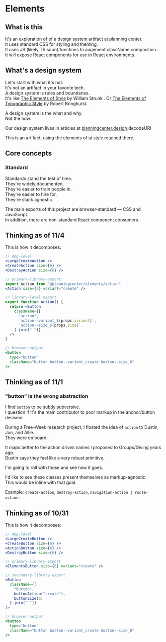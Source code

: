 # Elements

## What is this

It's an exploration of of a design system artifact at planning center.  
It uses standard CSS for styling and theming.  
It uses JS (likely TS soon) functions to augement className composition.  
It will expose React components for use in React environments.

## What's a design system

Let's start with what it's not.  
It's not an artifact in your favorite tech.  
A design system is rules and boundaries.  
It's like [The Elements of Style](https://www.amazon.com/Elements-Style-William-Strunk-Jr/dp/194564401X) by William Strunk .
Or [The Elements of Typographic Style](https://www.amazon.com/Elements-Typographic-Style-Version-Anniversary/dp/0881792128/ref=sr_1_3?s=books&ie=UTF8&qid=1541017945&sr=1-3&keywords=robert+bringhurst) by Robert Bringhurst.

A design system is the what and why.  
Not the how.

Our design system lives in articles at [planningcenter.design](https://planningcenter.design).decodeURI

This is an artifact, using the elements of ui style retained there.

## Core concepts

### Standard

Standards stand the test of time.  
They're widely documented.  
They're easier to train people in.  
They're easier to hire for.  
They're stack agnostic.  

The main exports of this project are browser-standard — CSS and JavaScript.  
In addition, there are non-standard React component consumers.

## Thinking as of 11/4

This is how it decomposes:

```jsx
// App-level
<LargeCreateAction />
<CreateAction size={6} />
<DestroyAction size={6} />

// primary-library-export
import Action from "@planningcenter/elements/action"
<Action size={6} variant="create" />

// library-level export
export function Action() {
  return <Button
    className={[
      "action",
      `action--variant_${props.varient}`,
      `action--size_${props.size}`,
    ].join(" ")}
  />
}

// browser-output
<button
  type="button"
  className="button button--variant_create button--size_6"
/>
```



## Thinking as of 11/1

### "button" is the wrong abstraction

I find `button` to be subtly subversive.  
I question if it's the main contributor to poor markup in the anchor/button decision.

During a Free-Week research project, I floated the idea of `action` to Dustin, Jon, and Allie.  
They were on board.

It maps better to the action driven names I proposed to Groups/Giving years ago.  
Dustin says they feel like a very robust primitive.

I'm going to roll with those and see how it goes.

I'd like to see these classes present themselves as markup-agnostic.  
This would be inline with that goal.

Example: `create-action`, `destroy-action`, `navigation-action | route-action`.

## Thinking as of 10/31

This is how it decomposes:

```jsx
// App-level
<LargeCreateButton />
<CreateButton size={6} />
<ActionButton size={6} />
<DestroyButton size={6} />

// primary-library-export
<ElementsButton size={6} variant="create" />

// secondary-library-export
<Button
  className={[
    "button",
    buttonAction("create"),
    buttonSize(6)
  ].join(" ")}
/>

// browser-output
<button
  type="button"
  className="button button--variant_create button--size_6"
/>
```
